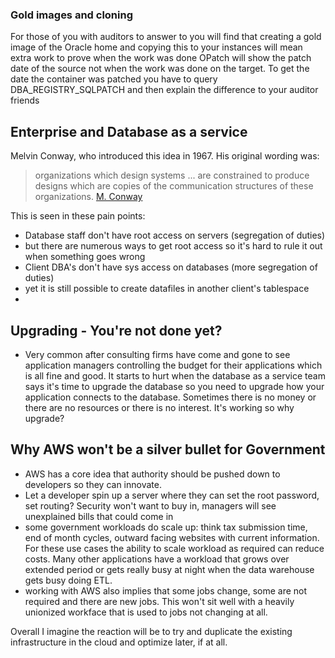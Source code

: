 ### Gold images and cloning
For those of you with auditors to answer to you will find that creating a gold image of the Oracle home and copying this to your instances will mean extra work to prove when the work was done
OPatch will show the patch date of the source not when the work was done on the target.  To get the date the container was patched you have to query DBA_REGISTRY_SQLPATCH and then explain the difference to your auditor friends

## Enterprise and Database as a service
Melvin Conway, who introduced this idea in 1967. His original wording was:

> organizations which design systems ... are constrained to produce designs which are copies of the communication structures of these organizations.
[M. Conway](http://www.melconway.com/Home/Conways_Law.html)

This is seen in these pain points:
- Database staff don't have root access on servers  (segregation of duties)
- but there are numerous ways to get root access so it's hard to rule it out when something goes wrong
- Client DBA's don't have sys access on databases (more segregation of duties)
- yet it is still possible to  create datafiles in another client's tablespace
-


## Upgrading - You're not done yet?
- Very common after consulting firms have come and gone to see application managers controlling the budget for their applications which is all fine and good.  It starts to hurt when the database as a service team says it's time to upgrade the database so you need to upgrade how your application connects to the database. Sometimes there is no money or there are no resources or there is no interest.  It's working so why upgrade?


## Why AWS won't be a silver bullet for Government
- AWS has a core idea that authority should be pushed down to developers so they can innovate.
- Let a developer spin up a server where they can set the root password, set routing?  Security won't want to buy in, managers will see unexplained bills that could come in
- some government workloads do scale up: think tax submission time, end of month cycles, outward facing websites with current information.  For these use cases the ability to scale workload as required can reduce costs. Many other applications have a workload that grows over extended period or gets really busy at night when the data warehouse gets busy doing ETL.
- working with AWS also implies that some jobs change, some are not required and there are new jobs. This won't sit well with a heavily unionized workface that is used to jobs not changing at all.

Overall I imagine the reaction will be to try and duplicate the existing infrastructure in the cloud and optimize later, if at all.




